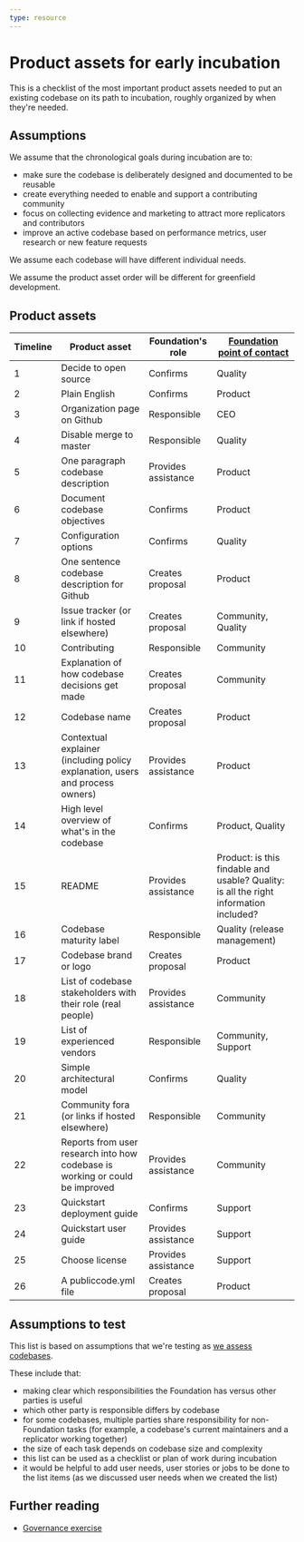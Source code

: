 ```yaml
---
type: resource
---
```


# Product assets for early incubation

This is a checklist of the most important product assets needed to put an existing codebase on its path to incubation, roughly organized by when they're needed.

## Assumptions

We assume that the chronological goals during incubation are to:

* make sure the codebase is deliberately designed and documented to be reusable
* create everything needed to enable and support a contributing community
* focus on collecting evidence and marketing to attract more replicators and contributors
* improve an active codebase based on performance metrics, user research or new feature requests

We assume each codebase will have different individual needs.

We assume the product asset order will be different for greenfield development.

## Product assets

| Timeline | Product asset | Foundation's role | [Foundation point of contact](https://about.publiccode.net/organization/staff)|
|----------|-----------------|-------------------|-------------------|
| 1 | Decide to open source | Confirms | Quality |
| 2 | Plain English | Confirms | Product |
| 3 | Organization page on Github | Responsible | CEO |
| 4 | Disable merge to master | Responsible | Quality |
| 5 | One paragraph codebase description | Provides assistance | Product |
| 6 | Document codebase objectives | Confirms | Product |
| 7 | Configuration options | Confirms | Quality |
| 8 | One sentence codebase description for Github | Creates proposal | Product |
| 9 | Issue tracker (or link if hosted elsewhere) | Creates proposal | Community, Quality |
| 10 | Contributing | Responsible | Community |
| 11 | Explanation of how codebase decisions get made | Creates proposal | Community |
| 12 | Codebase name | Creates proposal | Product |
| 13 | Contextual explainer (including policy explanation, users and process owners) | Provides assistance | Product |
| 14 | High level overview of what's in the codebase | Confirms | Product, Quality |
| 15 | README | Provides assistance | Product: is this findable and usable? Quality: is all the right information included? |
| 16 | Codebase maturity label | Responsible | Quality (release management) |
| 17 | Codebase brand or logo | Creates proposal | Product |
| 18 | List of codebase stakeholders with their role (real people) | Provides assistance | Community |
| 19 | List of experienced vendors | Responsible | Community, Support |
| 20 | Simple architectural model | Confirms | Quality |
| 21 | Community fora (or links if hosted elsewhere) | Responsible | Community |
| 22 | Reports from user research into how codebase is working or could be improved | Provides assistance| Community |
| 23 | Quickstart deployment guide | Confirms | Support |
| 24 | Quickstart user guide | Provides assistance | Support |
| 25 | Choose license | Provides assistance | Support |
| 26 | A publiccode.yml file | Creates proposal | Product |

## Assumptions to test

This list is based on assumptions that we're testing as [we assess codebases](../codebase-stewardship-assesment/open-assessment.md).

These include that:

* making clear which responsibilities the Foundation has versus other parties is useful
* which other party is responsible differs by codebase
* for some codebases, multiple parties share responsibility for non-Foundation tasks (for example, a codebase's current maintainers and a replicator working together)
* the size of each task depends on codebase size and complexity
* this list can be used as a checklist or plan of work during incubation
* it would be helpful to add user needs, user stories or jobs to be done to the list items (as we discussed user needs when we created the list)

## Further reading

* [Governance exercise](../supporting-codebase-governance/exercise/index.md)
